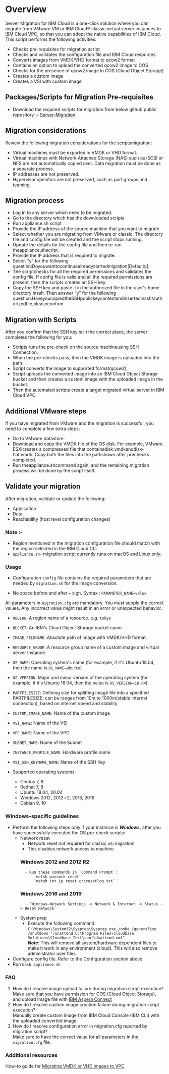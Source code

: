 # Overview

Server Migration for IBM Cloud is a one-click solution where you can migrate from VMware VM or IBM Cloud® classic virtual server instances to IBM Cloud VPC, so that you can adopt the native capabilities of IBM Cloud.
This script performs the following activities:
- Checks pre-requisites for migration script 
- Checks and validates the configuration file and IBM Cloud resources
- Converts images from VMDK/VHD format to qcow2 format
- Contains an option to upload the converted qcow2 image to COS
- Checks for the presence of qcow2 image in COS (Cloud Object Storage)
- Creates a custom image
- Creates a VSI with custom image

## Packages/Scripts for Migration Pre-requisites

- Download the required scripts for migration from below github public repository :–
 [Server-Migration](server-migration)

## Migration considerations

 Review the following migration considerations for the scriptsmigration:
 - Virtual machines must be exported in VMDK or VHD format.
 - Virtual machines with Network Attached Storage (NAS) such as iSCSI or NFS are not automatically copied over. Data migration must be done as a separate process.
 - IP addresses are not preserved.
 - Hypervisor specifics are not preserved, such as port groups and teaming.

## Migration process

 - Log in to any server which need to be migrated.
 - Go to the directory which has the downloaded scripts
 - Run appliance.sh script
 - Provide the IP address of the source machine that you want to migrate.
 - Select whether you are migrating from VMware or classic. The directory file and config file will be created and the script stops running.
 - Update the details for the config file and then re-run theappliance.shscript.
 - Provide the IP address that is required to migrate.
 - Select “y” for the following question:Doyouwanttocontinuealreadystartedmigration[Defaulty].
 - The scriptchecks for all the required permissions and validates the config file. If config file is valid and all the required permissions are present, then the scripts creates an SSH key.
 - Copy the SSH key and paste it in the authorized file in the user's home directory inssh. Then answer “y” for the following question:HaveyoucopiedtheSSHpublickeycontentandinsertedinssh/authorizedfile,pleaseconfirm.

 
## Migration with Scripts 

After you confirm that the SSH key is in the correct place, the server completes the following for you:
- Scripts runs the pre-check on the source machineusing SSH Connection.
- When the pre-checks pass, then the VMDK image is uploaded into the path.
- Script converts the image to supported format(qcow2).
- Script uploads the converted image into an IBM Cloud Object Storage bucket and then creates a custom image with the uploaded image in the bucket.
- Then the automated scripts create a target migrated virtual server in IBM Cloud VPC.

## Additional VMware steps 

If you have migrated from VMware and the migration is successful, you need to complete a few extra steps:
- Go to VMware datastore. 
- Download and copy the VMDK file of the OS disk. For example, VMware ESXicreates a compressed file that containsdisk.vmdkanddisk-flat.vmdk. Copy both the files into the pathshown after prechecks completed.
- Run theappliance.shcommand again, and the remaining migration process will be done by the script itself.

## Validate your migration
 After migration, validate or update the following:
 - Application
 - Data 
 - Reachability (host level configuration changes)
 
### Note :- 
- Region mentioned in the migration configuration file should match with the region selected in the IBM Cloud CLI.
- `appliance.sh`- migration script currently runs on macOS and Linux only.

### Usage
- Configuration `config` file contains the required parameters that are needed by `migration.sh` for the image conversion.

- No space before and after `=` sign. 
Syntax : 
    `PARAMETER_NAME=value`

All parameters in `migration.cfg` are mandatory. You must supply the correct values. Any incorrect value might result in an error or unexpected behavior.
- `REGION`: A region name of a resource. e.g. `tokyo`
- `BUCKET`: An IBM's Cloud Object Storage bucket name.
- `IMAGE_FILENAME`: Absolute path of image with VMDK/VHD format.
- `RESOURCE_GROUP`: A resource group name of a custom image and virtual server instance.
- `OS_NAME`: Operating system's name (for example, if it's Ubuntu 18.04, then the name is `OS_NAME=ubuntu`)
- `OS_VERSION`: Major and minor version of the operating system (for example, if it's Ubuntu 18.04, then the value is `OS_VERSION=18.04`)
- `PARTFILESIZE`: Defining size for splitting image file into a specified PARTFILESIZE; can be ranges from 10m to 1000m(stable internet connection), based on internet speed and stability
- `CUSTOM_IMAGE_NAME`: Name of the custom image
- `VSI_NAME`: Name of the VSI
- `VPC_NAME`: Name of the VPC 
- `SUBNET_NAME`: Name of the Subnet
- `INSTANCE_PROFILE_NAME`: Hardware profile name
- `VSI_SSH_KEYNAME_NAME`: Name of the SSH Key

- Supported operating systems:
    - Centos 7, 8
    - Redhat 7, 8
    - Ubuntu 18.04, 20.04
    - Windows 2012, 2012-r2, 2016, 2019
    - Debian 9, 10

### Windows-specific guidelines
- Perform the following steps only if your instance is _**Windows**_, after you have successfully executed the OS pre-check scripts:
    - Network reset
        - Network reset not required for classic vsi migration
        - This disables network access to machine
        ### Windows 2012 and 2012 R2
            - Run these commands in `Command Prompt`:
                `netsh winsock reset`
                `netsh int ip reset c:\resetlog.txt`
        ### Windows 2016 and 2019
            - `Windows–Network Settings -> Network & Internet -> Status -> Reset Network`
    - System prep
        - Execute the following command:
             `C:\Windows\System32\Sysprep\Sysprep.exe /oobe /generalize /shutdown "/unattend:C:\Program Files\Cloudbase Solutions\Cloudbase-Init\conf\Unattend.xml"`
        <br>_**Note**_: This will remove all system/hardware dependent files to make it work in any environment (cloud). This will also remove administrator user files.
- Configure config file. Refer to the Configuration section above.
- Run `bash appliance.sh`

### FAQ
1. How do I resolve image upload failure during migration script execution?
<br>Make sure that you have permission for COS (Cloud Object Storage), and upload image file with [IBM Aspera Connect](https://www.ibm.com/aspera/connect/?_ga=2.134595447.766023478.1613905997-390697858.1610435302&cm_mc_uid=45064290964216104353014&cm_mc_sid_50200000=13124331614254049945  "IBM Aspera Connect")
2. How do I resolve custom image creation failure during migration script execution?
<br>Manually create custom image from IBM Cloud Console (IBM CLI) with the uploaded converted image.
3. How do I resolve configuration error in migration.cfg reported by migration script?
<br>Make sure to have the correct value for all parameters in the `migration.cfg` file.

### Additional resources
How-to guide for [Migrating VMDK or VHD images to VPC](https://cloud.ibm.com/docs/cloud-infrastructure?topic=cloud-infrastructure-migrating-images-vpc)
